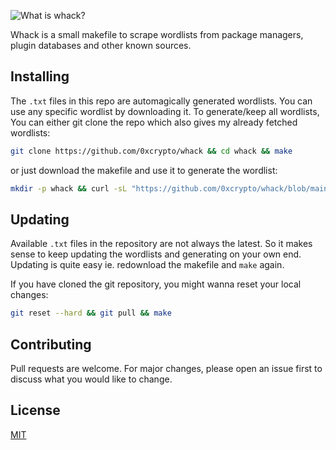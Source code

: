 ![What is whack?](https://res.cloudinary.com/hackberry-xyz/image/upload/v1616045859/whack-description.png "What is whack?")

Whack is a small makefile to scrape wordlists from package managers, plugin databases and other known sources.

## Installing
The `.txt` files in this repo are automagically generated wordlists. You can use any specific wordlist by downloading it.
To generate/keep all wordlists, You can either git clone the repo which also gives my already fetched wordlists:

```bash
git clone https://github.com/0xcrypto/whack && cd whack && make
```

or just download the makefile and use it to generate the wordlist:

```bash
mkdir -p whack && curl -sL "https://github.com/0xcrypto/whack/blob/main/Makefile?raw=true" --output whack/Makefile; cd whack && make
```

## Updating
Available `.txt` files in the repository are not always the latest. So it makes sense to keep updating the wordlists and generating on your own end.
Updating is quite easy ie. redownload the makefile and `make` again.

If you have cloned the git repository, you might wanna reset your local changes:

```bash
git reset --hard && git pull && make
```

## Contributing
Pull requests are welcome. For major changes, please open an issue first to discuss what you would like to change.

## License
[MIT](https://choosealicense.com/licenses/mit/)

